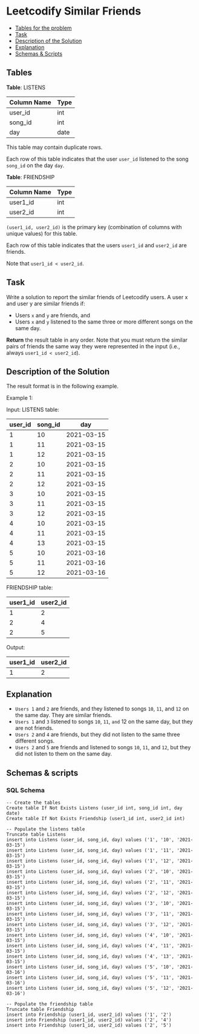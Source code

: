 # Leetcodify Similar Friends

- [Tables for the problem](#tables)
- [Task](#task)
- [Description of the Solution](#description-of-the-solution)
- [Explanation](#explanation)
- [Schemas & Scripts](#schemas--scripts)

## Tables 

**Table**: LISTENS

| Column Name | Type |
|-------------|------|
| user_id     | int  |
| song_id     | int  |
| day         | date |

This table may contain duplicate rows.

Each row of this table indicates that the user `user_id` listened to the song `song_id` on the day `day`.

**Table**: FRIENDSHIP

| Column Name | Type |
|-------------|------|
| user1_id    | int  |
| user2_id    | int  |

`(user1_id, user2_id)` is the primary key (combination of columns with unique values) for this table.

Each row of this table indicates that the users `user1_id` and `user2_id` are friends.

Note that `user1_id < user2_id`.

## Task

Write a solution to report the similar friends of Leetcodify users. A user x and user y are similar friends if:

- Users `x` and `y` are friends, and
- Users `x` and `y` listened to the same three or more different songs on the same day.

**Return** the result table in any order. Note that you must return the similar pairs of friends 
the same way they were represented in the input (i.e., always `user1_id < user2_id`).

## Description of the Solution ##

The result format is in the following example.

Example 1:

Input: 
LISTENS table:

| user_id | song_id | day        |
|---------|---------|------------|
| 1       | 10      | 2021-03-15 |
| 1       | 11      | 2021-03-15 |
| 1       | 12      | 2021-03-15 |
| 2       | 10      | 2021-03-15 |
| 2       | 11      | 2021-03-15 |
| 2       | 12      | 2021-03-15 |
| 3       | 10      | 2021-03-15 |
| 3       | 11      | 2021-03-15 |
| 3       | 12      | 2021-03-15 |
| 4       | 10      | 2021-03-15 |
| 4       | 11      | 2021-03-15 |
| 4       | 13      | 2021-03-15 |
| 5       | 10      | 2021-03-16 |
| 5       | 11      | 2021-03-16 |
| 5       | 12      | 2021-03-16 |

FRIENDSHIP table:

| user1_id | user2_id |
|----------|----------|
| 1        | 2        |
| 2        | 4        |
| 2        | 5        |

Output: 

| user1_id | user2_id |
|----------|----------|
| 1        | 2        |

## Explanation ##

- `Users 1` and `2` are friends, and they listened to songs `10`, `11`, and `12` on the same day. They are similar friends.
- `Users 1` and `3` listened to songs `10`, `11`, `and` 12 on the same day, but they are not friends.
- `Users 2` and `4` are friends, but they did not listen to the same three different songs.
- `Users 2` and `5` are friends and listened to songs `10`, `11`, and `12`, but they did not listen to them on the same day.

## Schemas & scripts

### SQL Schema

```genericsql
-- Create the tables
Create table If Not Exists Listens (user_id int, song_id int, day date)
Create table If Not Exists Friendship (user1_id int, user2_id int)

-- Populate the listens table    
Truncate table Listens
insert into Listens (user_id, song_id, day) values ('1', '10', '2021-03-15')
insert into Listens (user_id, song_id, day) values ('1', '11', '2021-03-15')
insert into Listens (user_id, song_id, day) values ('1', '12', '2021-03-15')
insert into Listens (user_id, song_id, day) values ('2', '10', '2021-03-15')
insert into Listens (user_id, song_id, day) values ('2', '11', '2021-03-15')
insert into Listens (user_id, song_id, day) values ('2', '12', '2021-03-15')
insert into Listens (user_id, song_id, day) values ('3', '10', '2021-03-15')
insert into Listens (user_id, song_id, day) values ('3', '11', '2021-03-15')
insert into Listens (user_id, song_id, day) values ('3', '12', '2021-03-15')
insert into Listens (user_id, song_id, day) values ('4', '10', '2021-03-15')
insert into Listens (user_id, song_id, day) values ('4', '11', '2021-03-15')
insert into Listens (user_id, song_id, day) values ('4', '13', '2021-03-15')
insert into Listens (user_id, song_id, day) values ('5', '10', '2021-03-16')
insert into Listens (user_id, song_id, day) values ('5', '11', '2021-03-16')
insert into Listens (user_id, song_id, day) values ('5', '12', '2021-03-16')

-- Populate the friendship table    
Truncate table Friendship
insert into Friendship (user1_id, user2_id) values ('1', '2')
insert into Friendship (user1_id, user2_id) values ('2', '4')
insert into Friendship (user1_id, user2_id) values ('2', '5')
```
